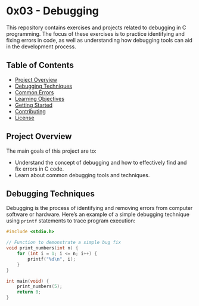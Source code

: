 # 0x03 - Debugging

This repository contains exercises and projects related to debugging in C programming. The focus of these exercises is to practice identifying and fixing errors in code, as well as understanding how debugging tools can aid in the development process.

## Table of Contents

- [Project Overview](#project-overview)
- [Debugging Techniques](#debugging-techniques)
- [Common Errors](#common-errors)
- [Learning Objectives](#learning-objectives)
- [Getting Started](#getting-started)
- [Contributing](#contributing)
- [License](#license)

## Project Overview

The main goals of this project are to:

- Understand the concept of debugging and how to effectively find and fix errors in C code.
- Learn about common debugging tools and techniques.

## Debugging Techniques

Debugging is the process of identifying and removing errors from computer software or hardware. Here’s an example of a simple debugging technique using `printf` statements to trace program execution:

```c
#include <stdio.h>

// Function to demonstrate a simple bug fix
void print_numbers(int n) {
    for (int i = 1; i <= n; i++) {
        printf("%d\n", i);
    }
}

int main(void) {
    print_numbers(5);
    return 0;
}

